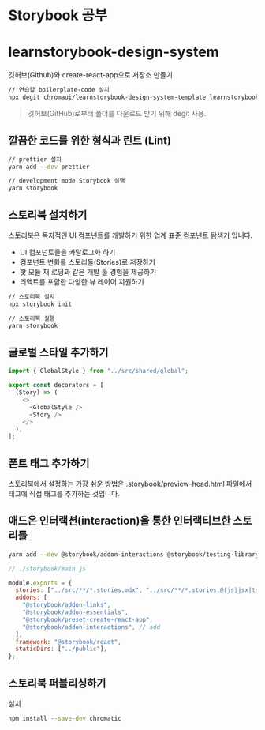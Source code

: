 # Storybook 공부

# learnstorybook-design-system

깃허브(Github)와 create-react-app으로 저장소 만들기

```bash
// 연습할 boilerplate-code 설치
npx degit chromaui/learnstorybook-design-system-template learnstorybook-design-system
```

> 깃허브(GitHub)로부터 폴더를 다운로드 받기 위해 degit 사용.

## 깔끔한 코드를 위한 형식과 린트 (Lint)

```bash
// prettier 설치
yarn add --dev prettier

// development mode Storybook 실행
yarn storybook
```

## 스토리북 설치하기

스토리북은 독자적인 UI 컴포넌트를 개발하기 위한 업계 표준 컴포넌트 탐색기 입니다.

- UI 컴포넌트들을 카탈로그화 하기
- 컴포넌트 변화를 스토리들(Stories)로 저장하기
- 핫 모듈 재 로딩과 같은 개발 툴 경험을 제공하기
- 리액트를 포함한 다양한 뷰 레이어 지원하기

```bash
// 스토리북 설치
npx storybook init

// 스토리북 실행
yarn storybook
```

## 글로벌 스타일 추가하기

```javascript
import { GlobalStyle } from "../src/shared/global";

export const decorators = [
  (Story) => (
    <>
      <GlobalStyle />
      <Story />
    </>
  ),
];
```

## 폰트 태그 추가하기

스토리북에서 설정하는 가장 쉬운 방법은 .storybook/preview-head.html 파일에서 <head> 태그에 직접 <link> 태그를 추가하는 것입니다.

## 애드온 인터랙션(interaction)을 통한 인터랙티브한 스토리들

```bash
yarn add --dev @storybook/addon-interactions @storybook/testing-library
```

```javascript
// ./storybook/main.js

module.exports = {
  stories: ["../src/**/*.stories.mdx", "../src/**/*.stories.@(js|jsx|ts|tsx)"],
  addons: [
    "@storybook/addon-links",
    "@storybook/addon-essentials",
    "@storybook/preset-create-react-app",
    "@storybook/addon-interactions", // add
  ],
  framework: "@storybook/react",
  staticDirs: ["../public"],
};
```

## 스토리북 퍼블리싱하기

설치

```bash
npm install --save-dev chromatic
```
